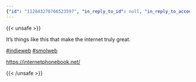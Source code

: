 ```yaml
---
{"id": "112843270766523597", "in_reply_to_id": null, "in_reply_to_account_id": null, "sensitive": false, "spoiler_text": "", "visibility": "public", "language": "en", "replies_count": 0, "reblogs_count": 0, "favourites_count": 0, "edited_at": null, "reblog": null, "application": {"name": "IceCubesApp", "website": "https://github.com/Dimillian/IceCubesApp"}, "account": {"id": "112803627857659580", "username": "stewalec", "acct": "stewalec", "display_name": "Alec Stewart", "url": "https://indieweb.social/@stewalec", "uri": "https://indieweb.social/users/stewalec", "avatar": "https://cdn.masto.host/indiewebsocial/accounts/avatars/112/803/627/857/659/580/original/74c746516f458d05.jpg", "avatar_static": "https://cdn.masto.host/indiewebsocial/accounts/avatars/112/803/627/857/659/580/original/74c746516f458d05.jpg", "header": "https://cdn.masto.host/indiewebsocial/accounts/headers/112/803/627/857/659/580/original/74c7a59dcfc2b732.jpg", "header_static": "https://cdn.masto.host/indiewebsocial/accounts/headers/112/803/627/857/659/580/original/74c7a59dcfc2b732.jpg", "noindex": false, "roles": []}, "media_attachments": [], "mentions": [], "tags": [{"name": "indieweb", "url": "https://indieweb.social/tags/indieweb"}, {"name": "smolweb", "url": "https://indieweb.social/tags/smolweb"}], "emojis": [], "card": {"url": "https://internetphonebook.net/images/social-image.png", "title": "Internet Phone Book", "description": "A physical directory for exploring the vast poetic web", "language": "en", "type": "link", "author_name": "", "author_url": "", "provider_name": "Internet Phone Book", "provider_url": "", "html": "", "width": 0, "height": 0, "image": null, "image_description": "", "embed_url": "", "blurhash": null, "published_at": null}, "poll": null, "syndication": "https://indieweb.social/@stewalec/112843270766523597", "date": "2024-07-24T20:07:45.748Z"}
---
```

{{< unsafe >}}
<p>It’s things like this that make the internet truly great.</p><p><a href="https://indieweb.social/tags/indieweb" class="mention hashtag" rel="tag">#<span>indieweb</span></a> <a href="https://indieweb.social/tags/smolweb" class="mention hashtag" rel="tag">#<span>smolweb</span></a></p><p><a href="https://internetphonebook.net/" target="_blank" rel="nofollow noopener noreferrer" translate="no"><span class="invisible">https://</span><span class="">internetphonebook.net/</span><span class="invisible"></span></a></p>
{{< /unsafe >}}
